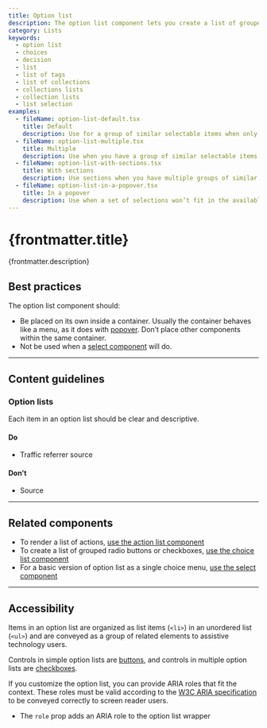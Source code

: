 ```yaml
---
title: Option list
description: The option list component lets you create a list of grouped items that merchants can pick from. This can include single selection or multiple selection of options. Option list usually appears in a popover, and sometimes in a modal or a sidebar. Option lists are styled differently than [choice lists](https://polaris.shopify.com/components/choice-list) and should not be used within a form, but as a standalone menu.
category: Lists
keywords:
  - option list
  - choices
  - decision
  - list
  - list of tags
  - list of collections
  - collections lists
  - collection lists
  - list selection
examples:
  - fileName: option-list-default.tsx
    title: Default
    description: Use for a group of similar selectable items when only one should be selectable at once.
  - fileName: option-list-multiple.tsx
    title: Multiple
    description: Use when you have a group of similar selectable items and more than one item can be selected at once.
  - fileName: option-list-with-sections.tsx
    title: With sections
    description: Use sections when you have multiple groups of similar selectable items.
  - fileName: option-list-in-a-popover.tsx
    title: In a popover
    description: Use when a set of selections won’t fit in the available screen space.
---
```


# {frontmatter.title}

<Lede>{frontmatter.description}</Lede>

<Examples />

<Props componentName={frontmatter.title} />

## Best practices

The option list component should:

- Be placed on its own inside a container. Usually the container behaves like a menu, as it does with [popover](https://polaris.shopify.com/components/overlays/popover). Don’t place other components within the same container.
- Not be used when a [select component](https://polaris.shopify.com/components/select) will do.

---

## Content guidelines

### Option lists

Each item in an option list should be clear and descriptive.

<DoDont>

#### Do

- Traffic referrer source

#### Don’t

- Source

</DoDont>

---

## Related components

- To render a list of actions,
  [use the action list component](https://polaris.shopify.com/components/action-list)
- To create a list of grouped radio buttons or checkboxes,
  [use the choice list component](https://polaris.shopify.com/components/choice-list)
- For a basic version of option list as a single choice menu,
  [use the select component](https://polaris.shopify.com/components/select)

---

## Accessibility

Items in an option list are organized as list items (`<li>`) in an unordered list (`<ul>`) and are conveyed as a group of related elements to assistive technology users.

Controls in simple option lists are [buttons](https://polaris.shopify.com/components/actions/button), and controls in multiple option lists are [checkboxes](https://polaris.shopify.com/components/checkbox).

If you customize the option list, you can provide ARIA roles that fit the context. These roles must be valid according to the [W3C ARIA specification](https://www.w3.org/TR/wai-aria-1.1/) to be conveyed correctly to screen reader users.

- The `role` prop adds an ARIA role to the option list wrapper
